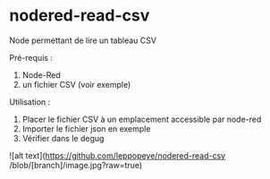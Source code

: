 # nodered-read-csv
Node permettant de lire un tableau CSV

Pré-requis : 
  1. Node-Red
  2. un fichier CSV (voir exemple)

Utilisation :
 1. Placer le fichier CSV à un emplacement accessible par node-red
 2. Importer le fichier json en exemple
 3. Vérifier dans le degug


![alt text](https://github.com/leppopeye/nodered-read-csv
/blob/[branch]/image.jpg?raw=true)
